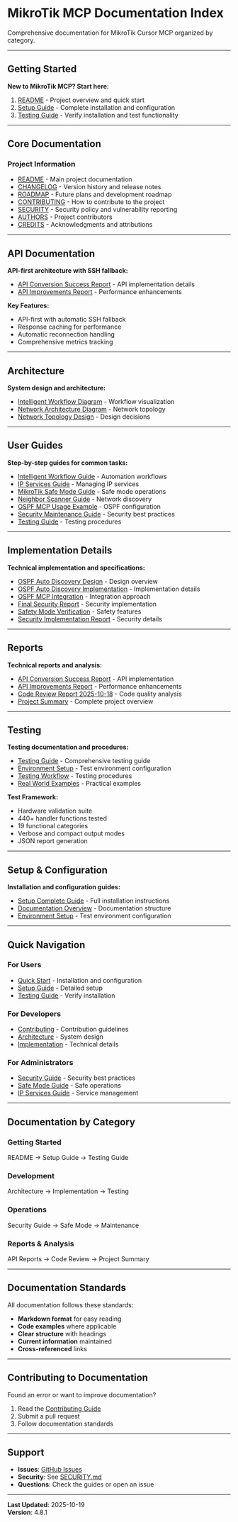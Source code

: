 # MikroTik MCP Documentation Index

Comprehensive documentation for MikroTik Cursor MCP organized by category.

---

## Getting Started

**New to MikroTik MCP? Start here:**

1. [README](../README.md) - Project overview and quick start
2. [Setup Guide](setup/SETUP_COMPLETE_GUIDE.md) - Complete installation and configuration  
3. [Testing Guide](../TESTING.md) - Verify installation and test functionality

---

## Core Documentation

### Project Information
- [README](../README.md) - Main project documentation
- [CHANGELOG](../CHANGELOG.md) - Version history and release notes
- [ROADMAP](../ROADMAP.md) - Future plans and development roadmap
- [CONTRIBUTING](../CONTRIBUTING.md) - How to contribute to the project
- [SECURITY](../SECURITY.md) - Security policy and vulnerability reporting
- [AUTHORS](AUTHORS.md) - Project contributors
- [CREDITS](CREDITS.md) - Acknowledgments and attributions

---

## API Documentation

**API-first architecture with SSH fallback:**

- [API Conversion Success Report](reports/API_CONVERSION_SUCCESS_REPORT.md) - API implementation details
- [API Improvements Report](reports/API_IMPROVEMENTS_REPORT.md) - Performance enhancements

**Key Features:**
- API-first with automatic SSH fallback
- Response caching for performance
- Automatic reconnection handling
- Comprehensive metrics tracking

---

## Architecture

**System design and architecture:**

- [Intelligent Workflow Diagram](architecture/INTELLIGENT_WORKFLOW_DIAGRAM.md) - Workflow visualization
- [Network Architecture Diagram](architecture/NETWORK_ARCHITECTURE_DIAGRAM.md) - Network topology
- [Network Topology Design](architecture/network_topology_design.md) - Design decisions

---

## User Guides

**Step-by-step guides for common tasks:**

- [Intelligent Workflow Guide](guides/INTELLIGENT_WORKFLOW_GUIDE.md) - Automation workflows
- [IP Services Guide](guides/IP_SERVICES_GUIDE.md) - Managing IP services
- [MikroTik Safe Mode Guide](guides/MIKROTIK_SAFE_MODE_GUIDE.md) - Safe mode operations
- [Neighbor Scanner Guide](guides/NEIGHBOR_SCANNER_GUIDE.md) - Network discovery
- [OSPF MCP Usage Example](guides/OSPF_MCP_USAGE_EXAMPLE.md) - OSPF configuration
- [Security Maintenance Guide](guides/SECURITY_MAINTENANCE_GUIDE.md) - Security best practices
- [Testing Guide](guides/TESTING_GUIDE.md) - Testing procedures

---

## Implementation Details

**Technical implementation and specifications:**

- [OSPF Auto Discovery Design](implementation/auto_discovery_ospf_design.md) - Design overview
- [OSPF Auto Discovery Implementation](implementation/AUTO_DISCOVERY_OSPF_IMPLEMENTATION_REPORT.md) - Implementation details
- [OSPF MCP Integration](implementation/OSPF_AUTODISCOVERY_MCP_INTEGRATION.md) - Integration approach
- [Final Security Report](implementation/FINAL_SECURITY_REPORT.md) - Security implementation
- [Safety Mode Verification](implementation/SAFETY_MODE_VERIFICATION.md) - Safety features
- [Security Implementation Report](implementation/SECURITY_IMPLEMENTATION_REPORT.md) - Security details

---

## Reports

**Technical reports and analysis:**

- [API Conversion Success Report](reports/API_CONVERSION_SUCCESS_REPORT.md) - API implementation
- [API Improvements Report](reports/API_IMPROVEMENTS_REPORT.md) - Performance enhancements
- [Code Review Report 2025-10-18](reports/CODE_REVIEW_REPORT_2025-10-18.md) - Code quality analysis
- [Project Summary](reports/PROJECT_SUMMARY.md) - Complete project overview

---

## Testing

**Testing documentation and procedures:**

- [Testing Guide](../TESTING.md) - Comprehensive testing guide
- [Environment Setup](../ENV_TEST_QUICK_START.md) - Test environment configuration
- [Testing Workflow](testing/TESTING_WORKFLOW.md) - Testing procedures
- [Real World Examples](testing/REAL_WORLD_EXAMPLES_TESTED.md) - Practical examples

**Test Framework:**
- Hardware validation suite
- 440+ handler functions tested
- 19 functional categories
- Verbose and compact output modes
- JSON report generation

---

## Setup & Configuration

**Installation and configuration guides:**

- [Setup Complete Guide](setup/SETUP_COMPLETE_GUIDE.md) - Full installation instructions
- [Documentation Overview](setup/DOCUMENTATION.md) - Documentation structure
- [Environment Setup](../ENV_TEST_QUICK_START.md) - Test environment configuration

---

## Quick Navigation

### For Users
- [Quick Start](../README.md#quick-start) - Installation and configuration
- [Setup Guide](setup/SETUP_COMPLETE_GUIDE.md) - Detailed setup
- [Testing Guide](../TESTING.md) - Verify installation

### For Developers
- [Contributing](../CONTRIBUTING.md) - Contribution guidelines
- [Architecture](architecture/) - System design
- [Implementation](implementation/) - Technical details

### For Administrators
- [Security Guide](guides/SECURITY_MAINTENANCE_GUIDE.md) - Security best practices
- [Safe Mode Guide](guides/MIKROTIK_SAFE_MODE_GUIDE.md) - Safe operations
- [IP Services Guide](guides/IP_SERVICES_GUIDE.md) - Service management

---

## Documentation by Category

### Getting Started
README → Setup Guide → Testing Guide

### Development
Architecture → Implementation → Testing

### Operations
Security Guide → Safe Mode → Maintenance

### Reports & Analysis
API Reports → Code Review → Project Summary

---

## Documentation Standards

All documentation follows these standards:
- **Markdown format** for easy reading
- **Code examples** where applicable
- **Clear structure** with headings
- **Current information** maintained
- **Cross-referenced** links

---

## Contributing to Documentation

Found an error or want to improve documentation?
1. Read the [Contributing Guide](../CONTRIBUTING.md)
2. Submit a pull request
3. Follow documentation standards

---

## Support

- **Issues**: [GitHub Issues](https://github.com/kevinpez/mikrotik-cursor-mcp/issues)
- **Security**: See [SECURITY.md](../SECURITY.md)
- **Questions**: Check the guides or open an issue

---

**Last Updated**: 2025-10-19  
**Version**: 4.8.1
